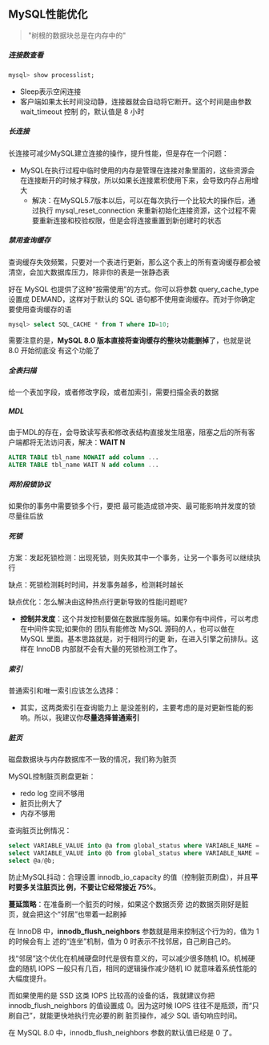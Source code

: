 ## MySQL性能优化



> "树根的数据块总是在内存中的"



##### 连接数查看

```sql
mysql> show processlist;
```

- Sleep表示空闲连接
- 客户端如果太长时间没动静，连接器就会自动将它断开。这个时间是由参数 wait_timeout 控制 的，默认值是 8 小时



##### 长连接

长连接可减少MySQL建立连接的操作，提升性能，但是存在一个问题：

- MySQL在执行过程中临时使用的内存是管理在连接对象里面的，这些资源会在连接断开的时候才释放，所以如果长连接累积使用下来，会导致内存占用增大
  - 解决：在MySQL5.7版本以后，可以在每次执行一个比较大的操作后，通过执行 mysql_reset_connection 来重新初始化连接资源，这个过程不需要重新连接和校验权限，但是会将连接重置到新创建时的状态



##### 禁用查询缓存

查询缓存失效频繁，只要对一个表进行更新，那么这个表上的所有查询缓存都会被清空，会加大数据库压力，除非你的表是一张静态表

好在 MySQL 也提供了这种“按需使用”的方式。你可以将参数 query_cache_type 设置成 DEMAND，这样对于默认的 SQL 语句都不使用查询缓存。而对于你确定要使用查询缓存的语

```sql
mysql> select SQL_CACHE * from T where ID=10;
```

需要注意的是，**MySQL 8.0 版本直接将查询缓存的整块功能删掉**了，也就是说 8.0 开始彻底没 有这个功能了



##### 全表扫描

给一个表加字段，或者修改字段，或者加索引，需要扫描全表的数据



##### MDL

由于MDL的存在，会导致读写表和修改表结构直接发生阻塞，阻塞之后的所有客户端都将无法访问表，解决：**WAIT N**

```sql
ALTER TABLE tbl_name NOWAIT add column ... 
ALTER TABLE tbl_name WAIT N add column ...
```



##### 两阶段锁协议

如果你的事务中需要锁多个行，要把 最可能造成锁冲突、最可能影响并发度的锁尽量往后放



##### 死锁

方案：发起死锁检测：出现死锁，则失败其中一个事务，让另一个事务可以继续执行

缺点：死锁检测耗时时间，并发事务越多，检测耗时越长

缺点优化：怎么解决由这种热点行更新导致的性能问题呢?

- **控制并发度**：这个并发控制要做在数据库服务端。如果你有中间件，可以考虑在中间件实现;如果你的 团队有能修改 MySQL 源码的人，也可以做在 MySQL 里面。基本思路就是，对于相同行的更 新，在进入引擎之前排队。这样在 InnoDB 内部就不会有大量的死锁检测工作了。



##### 索引

普通索引和唯一索引应该怎么选择：

- 其实，这两类索引在查询能力上 是没差别的，主要考虑的是对更新性能的影响。所以，我建议你**尽量选择普通索引**



##### 脏页

磁盘数据块与内存数据库不一致的情况，我们称为脏页

MySQL控制脏页刷盘更新：

- redo log 空间不够用
- 脏页比例大了
- 内存不够用

查询脏页比例情况：

```sql
select VARIABLE_VALUE into @a from global_status where VARIABLE_NAME = 'Innodb_buffer_pool_pages_dirty';
select VARIABLE_VALUE into @b from global_status where VARIABLE_NAME = 'Innodb_buffer_pool_pages_total'; 
select @a/@b;
```

防止MySQL抖动：合理设置 innodb_io_capacity 的值（控制脏页刷盘），并且**平时要多关注脏页比 例，不要让它经常接近 75%**。

**蔓延策略**：在准备刷一个脏页的时候，如果这个数据页旁 边的数据页刚好是脏页，就会把这个“邻居”也带着一起刷掉

在 InnoDB 中，**innodb_flush_neighbors** 参数就是用来控制这个行为的，值为 1 的时候会有上 述的“连坐”机制，值为 0 时表示不找邻居，自己刷自己的。

找“邻居”这个优化在机械硬盘时代是很有意义的，可以减少很多随机 IO。机械硬盘的随机 IOPS 一般只有几百，相同的逻辑操作减少随机 IO 就意味着系统性能的大幅度提升。

而如果使用的是 SSD 这类 IOPS 比较高的设备的话，我就建议你把 innodb_flush_neighbors 的值设置成 0。因为这时候 IOPS 往往不是瓶颈，而“只刷自己”，就能更快地执行完必要的刷 脏页操作，减少 SQL 语句响应时间。

在 MySQL 8.0 中，innodb_flush_neighbors 参数的默认值已经是 0 了。
